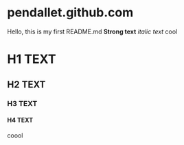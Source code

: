 # pendallet.github.com

Hello, this is my first README.md <b>Strong text</b> <i>italic text</i> cool
<h1>H1 TEXT</h1>
<h2>H2 TEXT</h2>
<h3>H3 TEXT</h3>
<h4>H4 TEXT</h4>

coool
